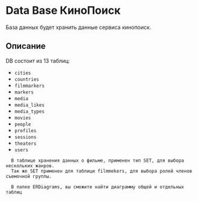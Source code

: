 # Data Base КиноПоиск

База данных будет хранить данные сервиса кинопоиск.

## Описание

DB состоит из 13 таблиц:

* `cities`
* `countries`
* `filmmarkers`
* `markers`
* `media`
* `media_likes` 
* `media_types`
* `movies`
* `people`
* `profiles`
* `sessions` 
* `theaters`
* `users`


```
  В таблице хранения данных о фильме, применен тип SET, для выбора нескольких жанров. 
  Так же SET применен для таблици filmmekers, для выбора ролей членов съемочной группы.
```

```
  В папке ERDiagrams, вы сможите найти диаграмму общей и отдельных таблиц 
```

